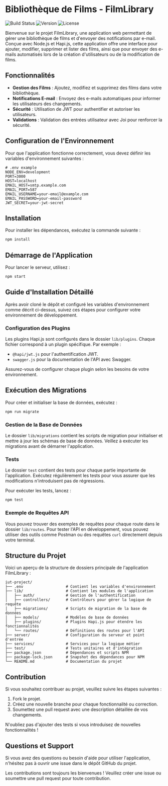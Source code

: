 # Bibliothèque de Films - FilmLibrary

![Build Status](https://img.shields.io/badge/build-passing-brightgreen)
![Version](https://img.shields.io/badge/version-1.0.0-blue)
![License](https://img.shields.io/badge/license-MIT-lightgrey)

Bienvenue sur le projet FilmLibrary, une application web permettant de gérer une bibliothèque de films et d'envoyer des notifications par e-mail. Conçue avec Node.js et Hapi.js, cette application offre une interface pour ajouter, modifier, supprimer et lister des films, ainsi que pour envoyer des e-mails automatisés lors de la création d'utilisateurs ou de la modification de films.

## Fonctionnalités

- **Gestion des Films** : Ajoutez, modifiez et supprimez des films dans votre bibliothèque.
- **Notifications E-mail** : Envoyez des e-mails automatiques pour informer les utilisateurs des changements.
- **Sécurité** : Utilisation de JWT pour authentifier et autoriser les utilisateurs.
- **Validations** : Validation des entrées utilisateur avec Joi pour renforcer la sécurité.

## Configuration de l'Environnement

Pour que l'application fonctionne correctement, vous devez définir les variables d'environnement suivantes :

```env
# .env example
NODE_ENV=development
PORT=3000
HOST=localhost
EMAIL_HOST=smtp.example.com
EMAIL_PORT=587
EMAIL_USERNAME=your-email@example.com
EMAIL_PASSWORD=your-email-password
JWT_SECRET=your-jwt-secret
```

## Installation

Pour installer les dépendances, exécutez la commande suivante :

```bash
npm install
```

## Démarrage de l'Application

Pour lancer le serveur, utilisez :

```bash
npm start
```

## Guide d'Installation Détaillé

Après avoir cloné le dépôt et configuré les variables d'environnement comme décrit ci-dessus, suivez ces étapes pour configurer votre environnement de développement.

### Configuration des Plugins

Les plugins Hapi.js sont configurés dans le dossier `lib/plugins`. Chaque fichier correspond à un plugin spécifique. Par exemple :

- `@hapi/jwt.js` pour l'authentification JWT.
- `swagger.js` pour la documentation de l'API avec Swagger.

Assurez-vous de configurer chaque plugin selon les besoins de votre environnement.

## Exécution des Migrations

Pour créer et initialiser la base de données, exécutez :

```bash
npm run migrate
```

### Gestion de la Base de Données

Le dossier `lib/migrations` contient les scripts de migration pour initialiser et mettre à jour les schémas de base de données. Veillez à exécuter les migrations avant de démarrer l'application.

### Tests

Le dossier `test` contient des tests pour chaque partie importante de l'application. Exécutez régulièrement les tests pour vous assurer que les modifications n'introduisent pas de régressions.

Pour exécuter les tests, lancez :

```bash
npm test
```

### Exemple de Requêtes API

Vous pouvez trouver des exemples de requêtes pour chaque route dans le dossier `lib/routes`. Pour tester l'API en développement, vous pouvez utiliser des outils comme Postman ou des requêtes `curl` directement depuis votre terminal.

## Structure du Projet

Voici un aperçu de la structure de dossiers principale de l'application FilmLibrary :

```plaintext
iut-project/
├── .env                   # Contient les variables d'environnement
├── lib/                   # Contient les modules de l'application
│   ├── auth/              # Gestion de l'authentification
│   ├── controllers/       # Contrôleurs pour gérer la logique de requête
│   ├── migrations/        # Scripts de migration de la base de données
│   ├── models/            # Modèles de base de données
│   ├── plugins/           # Plugins Hapi.js pour étendre les fonctionnalités
│   └── routes/            # Définitions des routes pour l'API
├── server/                # Configuration du serveur et point d'entrée
├── services/              # Services pour la logique métier
├── test/                  # Tests unitaires et d'intégration
├── package.json           # Dépendances et scripts NPM
├── package-lock.json      # Snapshot des dépendances pour NPM
└── README.md              # Documentation du projet
```

## Contribution

Si vous souhaitez contribuer au projet, veuillez suivre les étapes suivantes :

1. Fork le projet.
2. Créez une nouvelle branche pour chaque fonctionnalité ou correction.
3. Soumettez une pull request avec une description détaillée de vos changements.

N'oubliez pas d'ajouter des tests si vous introduisez de nouvelles fonctionnalités !

## Questions et Support

Si vous avez des questions ou besoin d'aide pour utiliser l'application, n'hésitez pas à ouvrir une issue dans le dépôt GitHub du projet.



Les contributions sont toujours les bienvenues ! Veuillez créer une issue ou soumettre une pull request pour toute contribution.

